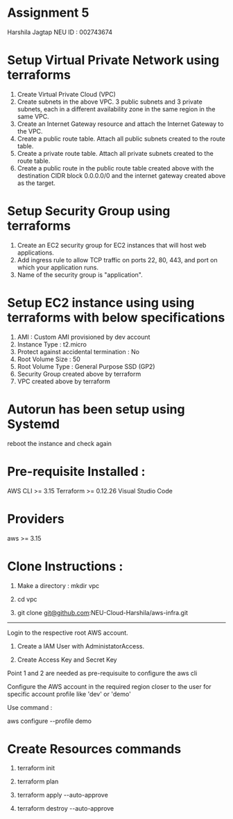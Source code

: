 # Assignment 5

Harshila Jagtap
NEU ID : 002743674

# Setup Virtual Private Network using terraforms

1. Create Virtual Private Cloud (VPC)
2. Create subnets in the above VPC. 3 public subnets and 3 private subnets, each in a different availability zone in the same region in the same VPC.
3. Create an Internet Gateway resource and attach the Internet Gateway to the VPC.
4. Create a public route table. Attach all public subnets created to the route table.
5. Create a private route table. Attach all private subnets created to the route table.
6. Create a public route in the public route table created above with the destination CIDR block 0.0.0.0/0 and the internet gateway created above as the target.

# Setup Security Group using terraforms

1. Create an EC2 security group for EC2 instances that will host web applications.
2. Add ingress rule to allow TCP traffic on ports 22, 80, 443, and port on which your application runs.
3. Name of the security group is "application".

# Setup EC2 instance using using terraforms with below specifications

1. AMI : Custom AMI provisioned by dev account
2. Instance Type : t2.micro
3. Protect against accidental termination : No
4. Root Volume Size : 50
5. Root Volume Type : General Purpose SSD (GP2)
6. Security Group created above by terraform
7. VPC created above by terraform

# Autorun has been setup using Systemd

reboot the instance and check again

# Pre-requisite Installed : 

AWS CLI >= 3.15
Terraform >= 0.12.26
Visual Studio Code

# Providers

aws >= 3.15

# Clone Instructions :

1. Make a directory : 
mkdir vpc

2. cd vpc

3. git clone git@github.com:NEU-Cloud-Harshila/aws-infra.git

------

Login to the respective root AWS account.

1. Create a IAM User with AdministatorAccess.

2. Create Access Key and Secret Key

Point 1 and 2 are needed as pre-requisuite to configure the aws cli

Configure the AWS account in the required region closer to the user for specific account profile like 'dev' or 'demo'

Use command : 

aws configure --profile demo

# Create Resources commands

1. terraform init 

2. terraform plan 

3. terraform apply --auto-approve

4. terraform destroy --auto-approve
